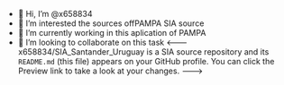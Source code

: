 - 👋 Hi, I’m @x658834
- 👀 I’m interested the sources offPAMPA SIA source
- 🌱 I’m currently working in this aplication of PAMPA
- 💞️ I’m looking to collaborate on this task
<---
x658834/SIA_Santander_Uruguay is a SIA source repository and its `README.md` (this file) appears on your GitHub profile.
You can click the Preview link to take a look at your changes.
--->
